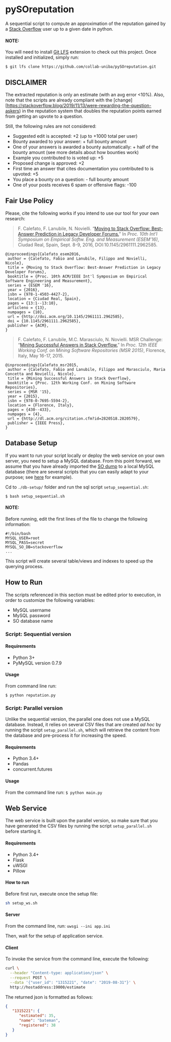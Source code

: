 # pySOreputation
A sequential script to compute an approximation of the reputation gained by a [Stack Overflow](https://stackoverflow.com/) user up to a given date in python.

#### NOTE:
You will need to install [Git LFS](https://git-lfs.github.com/) extension to check out this project. Once installed and initialized, simply run:

```$ git lfs clone https://github.com/collab-uniba/pySOreputation.git```

## DISCLAIMER

The extracted reputation is only an estimate (with an avg error <10%). Also, note that the scripts are already compliant with the [change][https://stackoverflow.blog/2019/11/13/were-rewarding-the-question-askers) in the reputation system that doubles the reputation points earned from getting an upvote to a question.

Still, the following rules are not considered:
- Suggested edit is accepted: +2 (up to +1000 total per user)
- Bounty awarded to your answer: + full bounty amount
- One of your answers is awarded a bounty automatically: + half of the bounty amount (see more details about how bounties work)
- Example you contributed to is voted up: +5
- Proposed change is approved: +2
- First time an answer that cites documentation you contributed to is upvoted: +5
- You place a bounty on a question: - full bounty amount
- One of your posts receives 6 spam or offensive flags: -100

## Fair Use Policy
Please, cite the following works if you intend to use our tool for your own research:

>F. Calefato, F. Lanubile, N. Novielli. “[Moving to Stack Overflow: Best-Answer Prediction in Legacy Developer Forums.](http://collab.di.uniba.it/fabio/wp-content/uploads/sites/5/2014/05/a13-calefato.pdf)” In *Proc. 10th Int’l Symposium on Empirical Softw. Eng. and Measurement (ESEM’16)*, Ciudad Real, Spain, Sept. 8-9, 2016, DOI:10.1145/2961111.2962585.

```
@inproceedings{Calefato_esem2016,
 author = {Calefato, Fabio and Lanubile, Filippo and Novielli, Nicole},
 title = {Moving to Stack Overflow: Best-Answer Prediction in Legacy Developer Forums},
 booktitle = {Proc. 10th ACM/IEEE Int'l Symposium on Empirical Software Engineering and Measurement}, 
 series = {ESEM '16},
 year = {2016},
 isbn = {978-1-4503-4427-2},
 location = {Ciudad Real, Spain},
 pages = {13:1--13:10},
 articleno = {13},
 numpages = {10},
 url = {http://doi.acm.org/10.1145/2961111.2962585},
 doi = {10.1145/2961111.2962585},
 publisher = {ACM},
} 
```
>F. Calefato, F. Lanubile, M.C. Marasciulo, N. Novielli. MSR Challenge: “[Mining Successful Answers in Stack Overflow.](http://collab.di.uniba.it/fabio/wp-content/uploads/sites/5/2014/05/MSR_2015_calefato_et_al.pdf)” In *Proc. 12th IEEE Working Conf. on Mining Software Repositories (MSR 2015)*, Florence, Italy, May 16-17, 2015.

```
@inproceedings{Calefato_msr2015,
 author = {Calefato, Fabio and Lanubile, Filippo and Marasciulo, Maria Concetta and Novielli, Nicole},
 title = {Mining Successful Answers in Stack Overflow},
 booktitle = {Proc. 12th Working Conf. on Mining Software Repositories},
 series = {MSR '15},
 year = {2015},
 isbn = {978-0-7695-5594-2},
 location = {Florence, Italy},
 pages = {430--433},
 numpages = {4},
 url = {http://dl.acm.org/citation.cfm?id=2820518.2820579},
 publisher = {IEEE Press},
}
```

## Database Setup
If you want to run your script locally or deploy the web service on your own server, you need to setup a MySQL database. From this point forward, we assume that you have already imported the [SO dump](https://archive.org/download/stackexchange) to a local MySQL database (there are several scripts that you can easily adapt to your purpose; see [here](https://gist.github.com/megansquire/877e028504c92e94192d) for example).

Cd to `./db-setup/` folder and run the sql script `setup_sequential.sh`:

```$ bash setup_sequential.sh```

#### NOTE:
Before running, edit the first lines of the file to change the following information:
```
#!/bin/bash
MYSQL_USER=root
MYSQL_PASS=secret
MYSQL_SO_DB=stackoverflow
...
```
This script will create several table/views and indexes to speed up the querying process.

## How to Run
The scripts referenced in this section must be edited prior to execution, in order to customize the following variables:
- MySQL username
- MySQL password
- SO database name

### Script: Sequential version
#### Requirements
- Python 3+
- PyMySQL version 0.7.9

#### Usage
From command line run:

```$ python reputation.py```

### Script: Parallel version
Unlike the sequential version, the parallel one does not use a MySQL database. Instead, it relies on several CSV files that are created *ad hoc* by running the script `setup_parallel.sh`, which will retrieve the content from the database and pre-process it for increasing the speed.

#### Requirements
- Python 3.4+
- Pandas 
- concurrent.futures

#### Usage
From the command line run:
```$ python main.py```

## Web Service 
The web service is built upon the parallel version, so make sure that you have generated the CSV files by running the script `setup_parallel.sh` before starting it.

#### Requirements
- Python 3.4+
- Flask 
- uWSGI 
- Pillow

#### How to run
Before first run, execute once the setup file:
```bash
sh setup_ws.sh
```

#### Server
From the command line, run:
```uwsgi --ini app.ini```

Then, wait for the setup of application service.

#### Client
To invoke the service from the command line, execute the following:

```bash
curl \
  --header "Content-type: application/json" \
  --request POST \
  --data '{"user_id": "1315221", "date": "2019-08-31"}' \
  http://hostaddress:19000/estimate
```

The returned json is formatted as follows:

```json
{
   "1315221": {
      "estimated": 35,
      "name": "bateman",
      "registered": 38
   }
}
```

